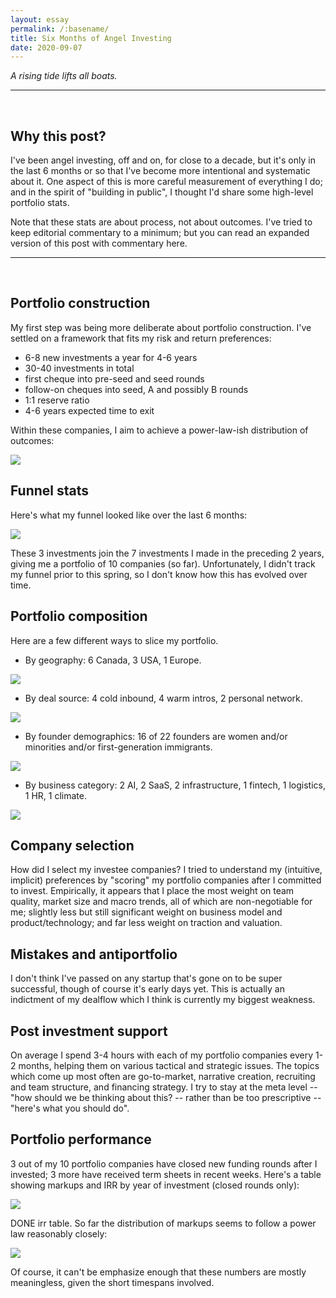 ```yaml
---
layout: essay
permalink: /:basename/
title: Six Months of Angel Investing
date: 2020-09-07
---
```


*A rising tide lifts all boats.*

----

<br/>


## Why this post?

I've been angel investing, off and on, for close to a decade, but it's only in the last 6 months or so that I've become more intentional and systematic about it.  One aspect of this is more careful measurement of everything I do; and in the spirit of "building in public", I thought I'd share some high-level portfolio stats.  

Note that these stats are about process, not about outcomes.  I've tried to keep editorial commentary to a minimum; but you can read an expanded version of this post with commentary here.  

----
<br/>

## Portfolio construction

My first step was being more deliberate about portfolio construction.  I've settled on a framework that fits my risk and return preferences:

- 6-8 new investments a year for 4-6 years
- 30-40 investments in total
- first cheque into pre-seed and seed rounds
- follow-on cheques into seed, A and possibly B rounds
- 1:1 reserve ratio
- 4-6 years expected time to exit

Within these companies, I aim to achieve a power-law-ish distribution of outcomes: 

<img src="/assets/img/power-law-outcomes.jpg" class="image">



## Funnel stats

Here's what my funnel looked like over the last 6 months:

<img src="/assets/img/funnel-stats.jpeg" class="image">

These 3 investments join the 7 investments I made in the preceding 2 years, giving me a portfolio of 10 companies (so far).  Unfortunately, I didn't track my funnel prior to this spring, so I don't know how this has evolved over time. 



## Portfolio composition

Here are a few different ways to slice my portfolio.

* By geography: 6 Canada, 3 USA, 1 Europe. 
<img src="/assets/img/slice-geography.jpg" class="image">

* By deal source: 4 cold inbound, 4 warm intros, 2 personal network. 
<img src="/assets/img/slice-geography.jpg" class="image">

* By founder demographics: 16 of 22 founders are women and/or minorities and/or first-generation immigrants.  
<img src="/assets/img/slice-geography.jpg" class="image">

* By business category: 2 AI, 2 SaaS, 2 infrastructure, 1 fintech, 1 logistics, 1 HR, 1 climate.
<img src="/assets/img/slice-geography.jpg" class="image">



## Company selection

How did I select my investee companies?  I tried to understand my (intuitive, implicit) preferences by "scoring" my portfolio companies after I committed to invest.  Empirically, it appears that I place the most weight on team quality, market size and macro trends, all of which are non-negotiable for me; slightly less but still significant weight on business model and product/technology; and far less weight on traction and valuation.  


## Mistakes and antiportfolio

I don't think I've passed on any startup that's gone on to be super successful, though of course it's early days yet.  This is actually an indictment of my dealflow which I think is currently my biggest weakness.


## Post investment support

On average I spend 3-4 hours with each of my portfolio companies every 1-2 months, helping them on various tactical and strategic issues.  The topics which come up most often are go-to-market, narrative creation, recruiting and team structure, and financing strategy.  I try to stay at the meta level -- "how should we be thinking about this? -- rather than be too prescriptive -- "here's what you should do".



## Portfolio performance

3 out of my 10 portfolio companies have closed new funding rounds after I invested; 3 more have received term sheets in recent weeks. Here's a table showing markups and IRR by year of investment (closed rounds only):

<img src="/assets/img/irr-table.png" class="image">

DONE irr table.  So far the distribution of markups seems to follow a power law reasonably closely:


<img src="/assets/img/portfolio-markups.jpg" class="image">

Of course, it can't be emphasize enough that these numbers are mostly meaningless, given the short timespans involved.




